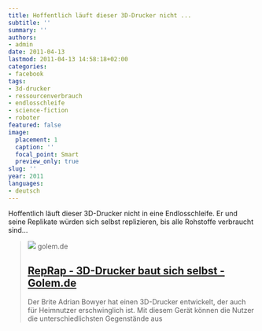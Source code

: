 ```yaml
---
title: Hoffentlich läuft dieser 3D-Drucker nicht ...
subtitle: ''
summary: ''
authors:
- admin
date: 2011-04-13
lastmod: 2011-04-13 14:58:18+02:00
categories:
- facebook
tags:
- 3d-drucker
- ressourcenverbrauch
- endlosschleife
- science-fiction
- roboter
featured: false
image:
  placement: 1
  caption: ''
  focal_point: Smart
  preview_only: true
slug: ''
year: 2011
languages:
- deutsch
---
```

Hoffentlich läuft dieser 3D-Drucker nicht in eine Endlosschleife. Er und seine Replikate würden sich selbst replizieren, bis alle Rohstoffe verbraucht sind...
> [![](https://www.golem.de/0806/60182-reprap.jpg)](http://www.golem.de/0806/60182.html)
> golem.de
> ## [RepRap - 3D-Drucker baut sich selbst - Golem.de](http://www.golem.de/0806/60182.html)
>
>Der Brite Adrian Bowyer hat einen 3D-Drucker entwickelt, der auch für Heimnutzer erschwinglich ist. Mit diesem Gerät können die Nutzer die unterschiedlichsten Gegenstände aus


